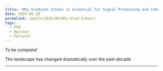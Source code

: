 ```yaml
---
title: 'Why Graduate School is Essential for Signal Processing and Communications Engineers - And Why the PhD Has Become the New Standard'
date: 2025-06-28
permalink: /posts/2025/06/Why-Grad-School/
tags:
  - PhD
  - Opinion
  - Personal
---
```


To be complete! <br>

The landscape has changed dramatically over the past decade

------